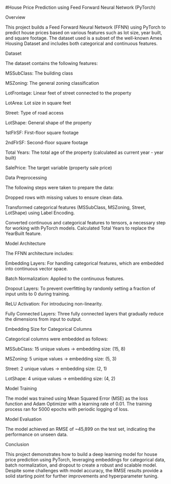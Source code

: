 #House Price Prediction using Feed Forward Neural Network (PyTorch)

Overview

This project builds a Feed Forward Neural Network (FFNN) using PyTorch to predict house prices based on various features such as lot size, year built, and square footage. The dataset used is a subset of the well-known Ames Housing Dataset and includes both categorical and continuous features.

Dataset

The dataset contains the following features:

MSSubClass: The building class

MSZoning: The general zoning classification

LotFrontage: Linear feet of street connected to the property

LotArea: Lot size in square feet

Street: Type of road access

LotShape: General shape of the property

1stFlrSF: First-floor square footage

2ndFlrSF: Second-floor square footage

Total Years: The total age of the property (calculated as current year - year built)

SalePrice: The target variable (property sale price)



Data Preprocessing

The following steps were taken to prepare the data:

Dropped rows with missing values to ensure clean data.

Transformed categorical features (MSSubClass, MSZoning, Street, LotShape) using Label Encoding.

Converted continuous and categorical features to tensors, a necessary step for working with PyTorch models.
Calculated Total Years to replace the YearBuilt feature.



Model Architecture

The FFNN architecture includes:

Embedding Layers: For handling categorical features, which are embedded into continuous vector space.

Batch Normalization: Applied to the continuous features.

Dropout Layers: To prevent overfitting by randomly setting a fraction of input units to 0 during training.

ReLU Activation: For introducing non-linearity.

Fully Connected Layers: Three fully connected layers that gradually reduce the dimensions from input to output.




Embedding Size for Categorical Columns

Categorical columns were embedded as follows:

MSSubClass: 15 unique values → embedding size: (15, 8)

MSZoning: 5 unique values → embedding size: (5, 3)

Street: 2 unique values → embedding size: (2, 1)

LotShape: 4 unique values → embedding size: (4, 2)



Model Training

The model was trained using Mean Squared Error (MSE) as the loss function and Adam Optimizer with a learning rate of 0.01.
The training process ran for 5000 epochs with periodic logging of loss.



Model Evaluation

The model achieved an RMSE of ~45,899 on the test set, indicating the performance on unseen data.



Conclusion

This project demonstrates how to build a deep learning model for house price prediction using PyTorch, leveraging embeddings for categorical data, batch normalization, and dropout to create a robust and scalable model. Despite some challenges with model accuracy, the RMSE results provide a solid starting point for further improvements and hyperparameter tuning.
